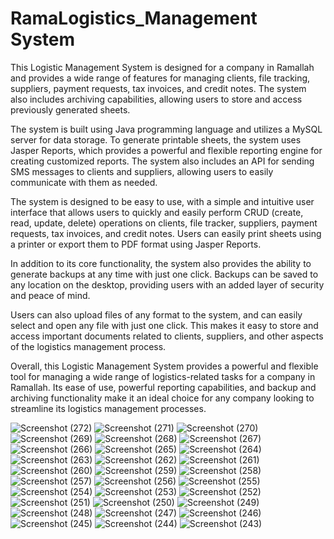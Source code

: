 # RamaLogistics_Management System

This Logistic Management System is designed for a company in Ramallah and provides a wide range of features for managing clients, file tracking, suppliers, payment requests, tax invoices, and credit notes. The system also includes archiving capabilities, allowing users to store and access previously generated sheets.

The system is built using Java programming language and utilizes a MySQL server for data storage. To generate printable sheets, the system uses Jasper Reports, which provides a powerful and flexible reporting engine for creating customized reports. The system also includes an API for sending SMS messages to clients and suppliers, allowing users to easily communicate with them as needed.

The system is designed to be easy to use, with a simple and intuitive user interface that allows users to quickly and easily perform CRUD (create, read, update, delete) operations on clients, file tracker, suppliers, payment requests, tax invoices, and credit notes. Users can easily print sheets using a printer or export them to PDF format using Jasper Reports.

In addition to its core functionality, the system also provides the ability to generate backups at any time with just one click. Backups can be saved to any location on the desktop, providing users with an added layer of security and peace of mind.

Users can also upload files of any format to the system, and can easily select and open any file with just one click. This makes it easy to store and access important documents related to clients, suppliers, and other aspects of the logistics management process.

Overall, this Logistic Management System provides a powerful and flexible tool for managing a wide range of logistics-related tasks for a company in Ramallah. Its ease of use, powerful reporting capabilities, and backup and archiving functionality make it an ideal choice for any company looking to streamline its logistics management processes.




![Screenshot (272)](https://user-images.githubusercontent.com/98056148/232059723-ad54bfb1-8a25-4684-90ad-5e5c57388389.png)
![Screenshot (271)](https://user-images.githubusercontent.com/98056148/232059730-1671e347-c521-4326-816a-909557086ad8.png)
![Screenshot (270)](https://user-images.githubusercontent.com/98056148/232059735-192d1181-5c87-4239-b83f-25ea162b0849.png)
![Screenshot (269)](https://user-images.githubusercontent.com/98056148/232059737-ea0d0ecd-b866-44da-b351-91ad7dd42f71.png)
![Screenshot (268)](https://user-images.githubusercontent.com/98056148/232059747-1e2fa579-3889-44d9-9ad2-688f11f0b9f3.png)
![Screenshot (267)](https://user-images.githubusercontent.com/98056148/232059751-5e502631-dc04-4ad4-a382-8db5d35cee6f.png)
![Screenshot (266)](https://user-images.githubusercontent.com/98056148/232059754-08ea8629-24e2-49a5-8b6e-c71033ef449d.png)
![Screenshot (265)](https://user-images.githubusercontent.com/98056148/232059756-463032d6-b3fa-4d6d-9b65-30af0d892c0a.png)
![Screenshot (264)](https://user-images.githubusercontent.com/98056148/232059762-f5053b0c-758c-4804-abc7-abed293510b6.png)
![Screenshot (263)](https://user-images.githubusercontent.com/98056148/232059767-a3b4f1ef-0836-4d2a-adc4-b36b143d11b8.png)
![Screenshot (262)](https://user-images.githubusercontent.com/98056148/232059775-c1c07de2-4fef-4784-96fc-245134416de7.png)
![Screenshot (261)](https://user-images.githubusercontent.com/98056148/232059779-2a84a6be-741f-4485-bdb0-41a353e4def0.png)
![Screenshot (260)](https://user-images.githubusercontent.com/98056148/232059784-3888582d-aabd-48fa-ac25-415d361142e0.png)
![Screenshot (259)](https://user-images.githubusercontent.com/98056148/232059789-970d774e-7a9b-4a80-ac77-3b9dcc88e0a8.png)
![Screenshot (258)](https://user-images.githubusercontent.com/98056148/232059790-20c9a6a3-4770-42d8-b194-3f246cc81395.png)
![Screenshot (257)](https://user-images.githubusercontent.com/98056148/232059794-26ade7f2-1b35-4d8c-9bcf-65e4ec340904.png)
![Screenshot (256)](https://user-images.githubusercontent.com/98056148/232059797-ad24b6ee-ce79-4b75-ae8f-e266851dbdd4.png)
![Screenshot (255)](https://user-images.githubusercontent.com/98056148/232059801-295db6ce-cfac-4174-8843-985a330d9a6a.png)
![Screenshot (254)](https://user-images.githubusercontent.com/98056148/232059803-e2099838-3d8e-41ba-a660-9540200d15cf.png)
![Screenshot (253)](https://user-images.githubusercontent.com/98056148/232059807-1a479dd9-fc53-4f3c-a5ac-57cbf13e2fac.png)
![Screenshot (252)](https://user-images.githubusercontent.com/98056148/232059809-88ca8df0-db7e-4f19-8d97-f780f4f24b67.png)
![Screenshot (251)](https://user-images.githubusercontent.com/98056148/232059813-45b0b272-8008-4a5e-9593-9f1eeb206c06.png)
![Screenshot (250)](https://user-images.githubusercontent.com/98056148/232059815-a5325c6c-67bf-481d-867f-f125175cbf4a.png)
![Screenshot (249)](https://user-images.githubusercontent.com/98056148/232059818-d515be38-a2da-47e3-9739-7f08cb2157cc.png)
![Screenshot (248)](https://user-images.githubusercontent.com/98056148/232059821-7baa3b13-9d65-42d7-bc10-1333406c6e38.png)
![Screenshot (247)](https://user-images.githubusercontent.com/98056148/232059824-77c139ca-6280-4ed1-873a-87f300709d71.png)
![Screenshot (246)](https://user-images.githubusercontent.com/98056148/232059826-da232973-fade-4e2b-997d-d7afa176b6fd.png)
![Screenshot (245)](https://user-images.githubusercontent.com/98056148/232059830-65d31fa3-db09-44f5-8ac6-f560eddef8b7.png)
![Screenshot (244)](https://user-images.githubusercontent.com/98056148/232059831-1d010bfe-465e-4f26-a3e4-78b906a158a9.png)
![Screenshot (243)](https://user-images.githubusercontent.com/98056148/232059835-b41309e0-8d0e-4493-ad8a-756202f55b62.png)
